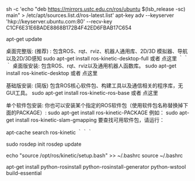 
sh -c 'echo "deb https://mirrors.ustc.edu.cn/ros/ubuntu $(lsb_release -sc) main" > /etc/apt/sources.list.d/ros-latest.list'
apt-key adv --keyserver 'hkp://keyserver.ubuntu.com:80' --recv-key C1CF6E31E6BADE8868B172B4F42ED6FBAB17C654

apt-get update

桌面完整版: (推荐) : 包含ROS、rqt、rviz、机器人通用库、2D/3D 模拟器、导航以及2D/3D感知
sudo apt-get install ros-kinetic-desktop-full
或者 点这里
｀｀｀
桌面版安装: 包含ROS、rqt、rviz以及通用机器人函数库。
sudo apt-get install ros-kinetic-desktop
或者 点这里

基础版安装: (简版) 包含ROS核心软件包、构建工具以及通信相关的程序库，无GUI工具。
sudo apt-get install ros-kinetic-ros-base
或者 点这里

单个软件包安装: 你也可以安装某个指定的ROS软件包（使用软件包名称替换掉下面的PACKAGE）:
sudo apt-get install ros-kinetic-PACKAGE
例如：
sudo apt-get install ros-kinetic-slam-gmapping
要查找可用软件包，请运行：

apt-cache search ros-kinetic
｀｀｀

sudo rosdep init
rosdep update

echo "source /opt/ros/kinetic/setup.bash" >> ~/.bashrc
source ~/.bashrc



apt-get install python-rosinstall python-rosinstall-generator python-wstool build-essential
